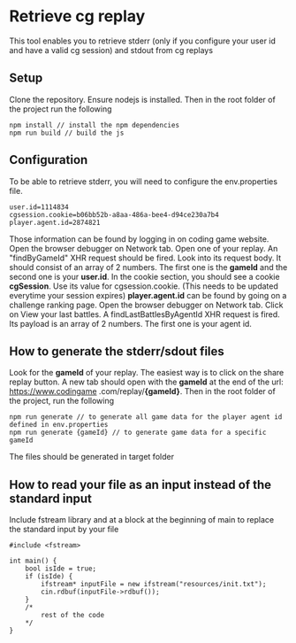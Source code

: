 # Retrieve cg replay
This tool enables you to retrieve stderr (only if you configure your user id and have a valid cg session) and stdout from cg replays
## Setup
Clone the repository.
Ensure nodejs is installed. 
Then in the root folder of the project run the following
```
npm install // install the npm dependencies
npm run build // build the js
```
## Configuration
To be able to retrieve stderr, you will need to configure the env.properties file.
```
user.id=1114834
cgsession.cookie=b06bb52b-a8aa-486a-bee4-d94ce230a7b4
player.agent.id=2874821
```
Those information can be found by logging in on coding game website. 
Open the browser debugger on Network tab. Open one of your replay. An "findByGameId" XHR request should be fired. Look into its request body. It should consist of an array of 2 numbers. The first one is the **gameId** and the second one is your **user.id**. 
In the cookie section, you should see a cookie **cgSession**. Use its value for cgsession.cookie. (This needs to be updated everytime your session expires)
**player.agent.id** can be found by going on a challenge ranking page. Open the browser debugger on Network tab. 
Click on View your last battles. A findLastBattlesByAgentId XHR request is fired. Its payload is an array of 2 
numbers. The first one is your agent id.
## How to generate the stderr/sdout files
Look for the **gameId** of your replay. The easiest way is to click on the share 
replay button. A new tab should open with the **gameId** at the end of the url: https://www.codingame
.com/replay/**{gameId}**. 
Then in the root folder of the project, run the following
```
npm run generate // to generate all game data for the player agent id defined in env.properties
npm run generate {gameId} // to generate game data for a specific gameId
```
The files should be generated in target folder
## How to read your file as an input instead of the standard input
Include fstream library and at a block at the beginning of main to replace the standard input by your file 
```
#include <fstream>

int main() {
    bool isIde = true;
    if (isIde) {
        ifstream* inputFile = new ifstream("resources/init.txt");
        cin.rdbuf(inputFile->rdbuf());
    }
    /*
        rest of the code
    */
}
```
